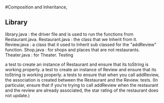#Composition and Inheritance, 
## Library

library.java : the driver file and is used to run the functions from Restaurant.java.
Restaurant.java : the class that we Inherit from it.
Review.java : a class that it used to Inherit sub classed for the "addReview" function.
Shop.java : for shops and places that are not restaurants.
Theater.java : for Theater.
Testing

a test to create an instance of Restaurant and ensure that its toString is working properly.
a test to create an instance of Review and ensure that its toString is working properly.
a tests to ensure that when you call addReview, the association is created between the Restaurant and the Review.
tests. (In particular, ensure that if you’re trying to call addReview when the restaurant and the review are already associated, the star rating of the restaurant does not update.)



